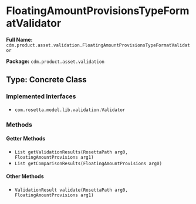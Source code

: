 # FloatingAmountProvisionsTypeFormatValidator

**Full Name:** `cdm.product.asset.validation.FloatingAmountProvisionsTypeFormatValidator`

**Package:** `cdm.product.asset.validation`

## Type: Concrete Class

### Implemented Interfaces

- `com.rosetta.model.lib.validation.Validator`

### Methods

#### Getter Methods

- `List getValidationResults(RosettaPath arg0, FloatingAmountProvisions arg1)`
- `List getComparisonResults(FloatingAmountProvisions arg0)`

#### Other Methods

- `ValidationResult validate(RosettaPath arg0, FloatingAmountProvisions arg1)`

